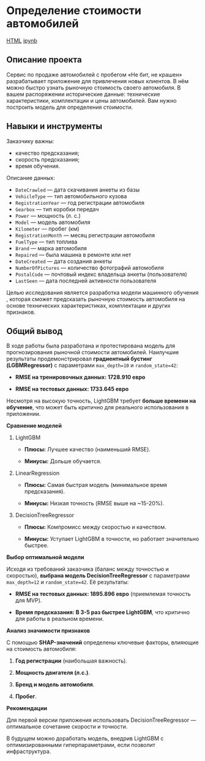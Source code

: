 # Определение стоимости автомобилей

[HTML](https://github.com/lodygin-mikhail/yandex-practicum-data-scientist/blob/main/Car%20cost%20estimation/Project%206.html)     [ipynb](https://github.com/lodygin-mikhail/yandex-practicum-data-scientist/blob/main/Car%20cost%20estimation/Project%206.ipynb)

## Описание проекта
Сервис по продаже автомобилей с пробегом «Не бит, не крашен» разрабатывает приложение для привлечения новых клиентов. В нём можно быстро узнать рыночную стоимость своего автомобиля. В вашем распоряжении исторические данные: технические характеристики, комплектации и цены автомобилей. Вам нужно построить модель для определения стоимости.

## Навыки и инструменты
Заказчику важны:

- качество предсказания;
- скорость предсказания;
- время обучения.

Описание данных:

- `DateCrawled` — дата скачивания анкеты из базы
- `VehicleType` — тип автомобильного кузова
- `RegistrationYear` — год регистрации автомобиля
- `Gearbox` — тип коробки передач
- `Power` — мощность (л. с.)
- `Model` — модель автомобиля
- `Kilometer` — пробег (км)
- `RegistrationMonth` — месяц регистрации автомобиля
- `FuelType` — тип топлива
- `Brand` — марка автомобиля
- `Repaired` — была машина в ремонте или нет
- `DateCreated` — дата создания анкеты
- `NumberOfPictures` — количество фотографий автомобиля
- `PostalCode` — почтовый индекс владельца анкеты (пользователя)
- `LastSeen` — дата последней активности пользователя

Целью исследования является разработка модели машинного обучения , которая сможет предсказать рыночную стоимость автомобиля на основе технических характеристиках, комплектации и других признаков.

## Общий вывод
В ходе работы была разработана и протестирована модель для прогнозирования рыночной стоимости автомобилей. Наилучшие результаты продемонстрировал **градиентный бустинг (LGBMRegressor)** с параметрами `max_depth=10` и `random_state=42`:

- **RMSE на тренировочных данных: 1728.910 евро**

- **RMSE на тестовых данных: 1733.645 евро**

Несмотря на высокую точность, LightGBM требует **больше времени на обучение**, что может быть критично для реального использования в приложении.

**Сравнение моделей**
1. LightGBM

    - **Плюсы:** Лучшее качество (наименьший RMSE).

    - **Минусы:** Дольше обучается.


2. LinearRegression

    - **Плюсы:** Самая быстрая модель (минимальное время предсказания).

    - **Минусы:** Низкая точность (RMSE выше на ~15-20%).


3. DecisionTreeRegressor

    - **Плюсы:** Компромисс между скоростью и качеством.

    - **Минусы:** Уступает LightGBM в точности, но работает значительно быстрее.

**Выбор оптимальной модели**

Исходя из требований заказчика (баланс между точностью и скоростью), **выбрана модель DecisionTreeRegressor** с параметрами `max_depth=12` и `random_state=42`. Её результаты:

- **RMSE на тестовых данных: 1895.896 евро** (приемлемая точность для MVP).

- **Время предсказания: В 3-5 раз быстрее LightGBM**, что критично для работы в реальном времени.

**Анализ значимости признаков**

С помощью **SHAP-значений** определены ключевые факторы, влияющие на стоимость автомобиля:

1. **Год регистрации** (наибольшая важность).

2. **Мощность двигателя (л.с.)**.

3. **Бренд и модель автомобиля**.

4. **Пробег**.

**Рекомендации**

Для первой версии приложения использовать DecisionTreeRegressor — оптимальное сочетание скорости и точности.

В будущем можно доработать модель, внедрив LightGBM с оптимизированными гиперпараметрами, если позволит инфраструктура.

